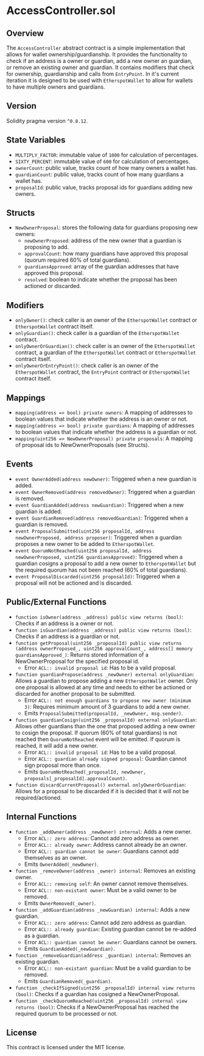 # AccessController.sol

## Overview

The `AccessController` abstract contract is a simple implementation that allows for wallet ownership/guardianship. It provides the functionality to check if an address is a owner or guardian, add a new owner an guardian, or remove an existing owner and guardian. It contains modifiers that check for ownership, guardianship and calls from `EntryPoint`. In it's current iteration it is designed to be used with `EtherspotWallet` to allow for wallets to have multiple owners and guardians.  

## Version

Solidity pragma version `^0.8.12`.  

## State Variables

- `MULTIPLY_FACTOR`: immutable value of `1000` for calculation of percentages.
- `SIXTY_PERCENT`: immutable value of `600` for calculation of percentages.
- `ownerCount`: public value, tracks count of how many owners a wallet has.
- `guardianCount`: public value, tracks count of how many guardians a wallet has.
- `proposalId`: public value, tracks proposal ids for guardians adding new owners.

## Structs

- `NewOwnerProposal`: stores the following data for guardians proposing new owners:
  - `newOwnerProposed`: address of the new owner that a guardian is proposing to add.
  - `approvalCount`: how many guardians have approved this proposal (quorum required 60% of total guardians).
  - `guardiansApproved`: array of the guardian addresses that have approved this proposal.
  - `resolved`: boolean to indicate whether the proposal has been actioned or discarded.

## Modifiers

- `onlyOwner()`: check caller is an owner of the `EtherspotWallet` contract or `EtherspotWallet` contract itself.  
- `onlyGuardian()`: check caller is a guardian of the `EtherspotWallet` contract.
- `onlyOwnerOrGuardian()`: check caller is an owner of the `EtherspotWallet` contract, a guardian of the `EtherspotWallet` contract or `EtherspotWallet` contract itself.  
- `onlyOwnerOrEntryPoint()`: check caller is an owner of the `EtherspotWallet` contract, the `EntryPoint` contract or `EtherspotWallet` contract itself.  

## Mappings

- `mapping(address => bool) private owners`: A mapping of addresses to boolean values that indicate whether the address is an owner or not.  
- `mapping(address => bool) private guardians`: A mapping of addresses to boolean values that indicate whether the address is a guardian or not.  
- `mapping(uint256 => NewOwnerProposal) private proposals`: A mapping of proposal ids to NewOwnerProposals (see Structs).

## Events

- `event OwnerAdded(address newOwner)`: Triggered when a new guardian is added.  
- `event OwnerRemoved(address removedOwner)`: Triggered when a guardian is removed.  
- `event GuardianAdded(address newGuardian)`: Triggered when a new guardian is added.  
- `event GuardianRemoved(address removedGuardian)`: Triggered when a guardian is removed.
- `event ProposalSubmitted(uint256 proposalId, address newOwnerProposed, address proposer)`: Triggered when a guardian proposes a new owner to be added to `EtherspotWallet`.
- `event QuorumNotReached(uint256 proposalId, address newOwnerProposed, uint256 guardiansApproved)`: Triggered when a guardian cosigns a proposal to add a new owner to `EtherspotWallet` but the required quorum has not been reached (60% of total guardians).
- `event ProposalDiscarded(uint256 proposalId)`: Triggered when a proposal will not be actioned and is discarded.

## Public/External Functions

- `function isOwner(address _address) public view returns (bool)`: Checks if an address is a owner or not.  
- `function isGuardian(address _address) public view returns (bool)`: Checks if an address is a guardian or not.  
- `function getProposal(uint256 _proposalId) public view returns (address ownerProposed_, uint256 approvalCount_, address[] memory guardiansApproved_)`: Returns stored information of a NewOwnerProposal for the specified proposal id.
  - Error `ACL:: invalid proposal id`: Has to be a valid proposal.
- `function guardianPropose(address _newOwner) external onlyGuardian`: Allows a guardian to propose adding a new `EtherspotWallet` owner. Only one proposal is allowed at any time and needs to either be actioned or discarded for another proposal to be submitted.
  - Error `ACL:: not enough guardians to propose new owner (minimum 3)`: Requires minimum amount of 3 guardians to add a new owner.
  - Emits `ProposalSubmitted(proposalId, _newOwner, msg.sender)`.
- `function guardianCosign(uint256 _proposalId) external onlyGuardian`: Allows other guardians than the one that proposed adding a new owner to cosign the proposal. If quorum (60% of total guardians) is not reached then `QuorumNotReached` event will be emitted. If quorum is reached, it will add a new owner.
  - Error `ACL:: invalid proposal id`: Has to be a valid proposal.
  - Error `ACL:: guardian already signed proposal`: Guardian cannot sign proposal more than once.
  - Emits `QuorumNotReached(_proposalId, newOwner, proposals[_proposalId].approvalCount)`.
- `function discardCurrentProposal() external onlyOwnerOrGuardian`: Allows for a proposal to be discarded if it is decided that it will not be required/actioned.

## Internal Functions

- `function _addOwner(address _newOwner) internal`: Adds a new owner.
  - Error `ACL:: zero address`: Cannot add zero address as owner.
  - Error `ACL:: already owner`: Address cannot already be an owner.
  - Error `ACL:: guardian cannot be owner`: Guardians cannot add themselves as an owner.
  - Emits `OwnerAdded(_newOwner)`.  
- `function _removeOwner(address _owner) internal`: Removes an existing owner.
  - Error `ACL:: removing self`: An owner cannot remove themselves.
  - Error `ACL:: non-existant owner`: Must be a valid owner to be removed.
  - Emits `OwnerRemoved(_owner)`.  
- `function _addGuardian(address _newGuardian) internal`: Adds a new guardian.
  - Error `ACL:: zero address`: Cannot add zero address as guardian.
  - Error `ACL:: already guardian`: Existing guardian cannot be re-added as a guardian.
  - Error `ACL:: guardian cannot be owner`: Guardians cannot be owners.
  - Emits `GuardianAdded(_newGuardian)`.  
- `function _removeGuardian(address _guardian) internal`: Removes an existing guardian.
  - Error `ACL:: non-existant guardian`: Must be a valid guardian to be removed.
  - Emits `GuardianRemoved(_guardian)`.  
- `function _checkIfSigned(uint256 _proposalId) internal view returns (bool)`: Checks if a guardian has cosigned a NewOwnerProposal.
- `function _checkQuorumReached(uint256 _proposalId) internal view returns (bool)`: Checks if a NewOwnerProposal has reached the required quorum to be processed or not.

## License

This contract is licensed under the MIT license.  
